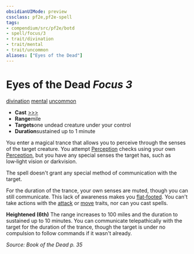 ```yaml
---
obsidianUIMode: preview
cssclass: pf2e,pf2e-spell
tags:
- compendium/src/pf2e/botd
- spell/focus/3
- trait/divination
- trait/mental
- trait/uncommon
aliases: ["Eyes of the Dead"]
---
```

# Eyes of the Dead *Focus 3*   
[divination](../../rules/traits/divination.md)  [mental](../../rules/traits/mental.md)  [uncommon](../../rules/traits/uncommon.md)  

- **Cast** [>>>](../../rules/core-rulebook/chapter-9-playing-the-game.md#Actions "Three-Action") 
- **Range**mile
- **Targets**one undead creature under your control
- **Duration**sustained up to 1 minute

You enter a magical trance that allows you to perceive through the senses of the target creature. You attempt [Perception](../skills.md#Perception) checks using your own [Perception](../skills.md#Perception), but you have any special senses the target has, such as low‑light vision or darkvision.

The spell doesn't grant any special method of communication with the target.

For the duration of the trance, your own senses are muted, though you can still communicate. This lack of awareness makes you [flat‑footed](../../rules/conditions.md#Flat‑footed). You can't take actions with the [attack](../../rules/traits/attack.md) or [move](../../rules/traits/move.md) traits, nor can you cast spells.

**Heightened (6th)** The range increases to 100 miles and the duration to sustained up to 10 minutes. You can communicate telepathically with the target for the duration of the trance, though the target is under no compulsion to follow commands if it wasn't already.

*Source: Book of the Dead p. 35*